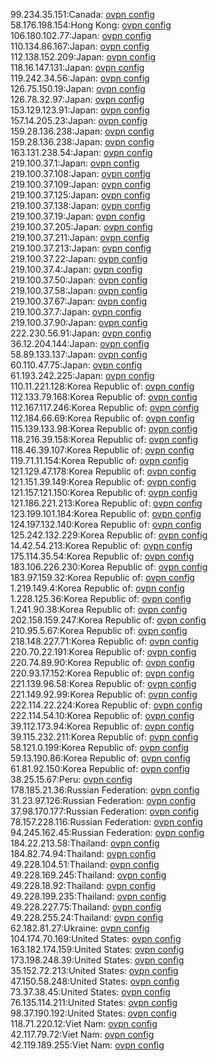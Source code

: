 99.234.35.151:Canada: [ovpn config](vpn/99_234_35_151.ovpn)  
58.176.198.154:Hong Kong: [ovpn config](vpn/58_176_198_154.ovpn)  
106.180.102.77:Japan: [ovpn config](vpn/106_180_102_77.ovpn)  
110.134.86.167:Japan: [ovpn config](vpn/110_134_86_167.ovpn)  
112.138.152.209:Japan: [ovpn config](vpn/112_138_152_209.ovpn)  
118.16.147.131:Japan: [ovpn config](vpn/118_16_147_131.ovpn)  
119.242.34.56:Japan: [ovpn config](vpn/119_242_34_56.ovpn)  
126.75.150.19:Japan: [ovpn config](vpn/126_75_150_19.ovpn)  
126.78.32.97:Japan: [ovpn config](vpn/126_78_32_97.ovpn)  
153.129.123.91:Japan: [ovpn config](vpn/153_129_123_91.ovpn)  
157.14.205.23:Japan: [ovpn config](vpn/157_14_205_23.ovpn)  
159.28.136.238:Japan: [ovpn config](vpn/159_28_136_238.ovpn)  
159.28.136.238:Japan: [ovpn config](vpn/159_28_136_238.ovpn)  
163.131.238.54:Japan: [ovpn config](vpn/163_131_238_54.ovpn)  
219.100.37.1:Japan: [ovpn config](vpn/219_100_37_1.ovpn)  
219.100.37.108:Japan: [ovpn config](vpn/219_100_37_108.ovpn)  
219.100.37.109:Japan: [ovpn config](vpn/219_100_37_109.ovpn)  
219.100.37.125:Japan: [ovpn config](vpn/219_100_37_125.ovpn)  
219.100.37.138:Japan: [ovpn config](vpn/219_100_37_138.ovpn)  
219.100.37.19:Japan: [ovpn config](vpn/219_100_37_19.ovpn)  
219.100.37.205:Japan: [ovpn config](vpn/219_100_37_205.ovpn)  
219.100.37.211:Japan: [ovpn config](vpn/219_100_37_211.ovpn)  
219.100.37.213:Japan: [ovpn config](vpn/219_100_37_213.ovpn)  
219.100.37.22:Japan: [ovpn config](vpn/219_100_37_22.ovpn)  
219.100.37.4:Japan: [ovpn config](vpn/219_100_37_4.ovpn)  
219.100.37.50:Japan: [ovpn config](vpn/219_100_37_50.ovpn)  
219.100.37.58:Japan: [ovpn config](vpn/219_100_37_58.ovpn)  
219.100.37.67:Japan: [ovpn config](vpn/219_100_37_67.ovpn)  
219.100.37.7:Japan: [ovpn config](vpn/219_100_37_7.ovpn)  
219.100.37.90:Japan: [ovpn config](vpn/219_100_37_90.ovpn)  
222.230.56.91:Japan: [ovpn config](vpn/222_230_56_91.ovpn)  
36.12.204.144:Japan: [ovpn config](vpn/36_12_204_144.ovpn)  
58.89.133.137:Japan: [ovpn config](vpn/58_89_133_137.ovpn)  
60.110.47.75:Japan: [ovpn config](vpn/60_110_47_75.ovpn)  
61.193.242.225:Japan: [ovpn config](vpn/61_193_242_225.ovpn)  
110.11.221.128:Korea Republic of: [ovpn config](vpn/110_11_221_128.ovpn)  
112.133.79.168:Korea Republic of: [ovpn config](vpn/112_133_79_168.ovpn)  
112.167.117.246:Korea Republic of: [ovpn config](vpn/112_167_117_246.ovpn)  
112.184.66.69:Korea Republic of: [ovpn config](vpn/112_184_66_69.ovpn)  
115.139.133.98:Korea Republic of: [ovpn config](vpn/115_139_133_98.ovpn)  
118.216.39.158:Korea Republic of: [ovpn config](vpn/118_216_39_158.ovpn)  
118.46.39.107:Korea Republic of: [ovpn config](vpn/118_46_39_107.ovpn)  
119.71.11.154:Korea Republic of: [ovpn config](vpn/119_71_11_154.ovpn)  
121.129.47.178:Korea Republic of: [ovpn config](vpn/121_129_47_178.ovpn)  
121.151.39.149:Korea Republic of: [ovpn config](vpn/121_151_39_149.ovpn)  
121.157.121.150:Korea Republic of: [ovpn config](vpn/121_157_121_150.ovpn)  
121.186.221.213:Korea Republic of: [ovpn config](vpn/121_186_221_213.ovpn)  
123.199.101.184:Korea Republic of: [ovpn config](vpn/123_199_101_184.ovpn)  
124.197.132.140:Korea Republic of: [ovpn config](vpn/124_197_132_140.ovpn)  
125.242.132.229:Korea Republic of: [ovpn config](vpn/125_242_132_229.ovpn)  
14.42.54.213:Korea Republic of: [ovpn config](vpn/14_42_54_213.ovpn)  
175.114.35.54:Korea Republic of: [ovpn config](vpn/175_114_35_54.ovpn)  
183.106.226.230:Korea Republic of: [ovpn config](vpn/183_106_226_230.ovpn)  
183.97.159.32:Korea Republic of: [ovpn config](vpn/183_97_159_32.ovpn)  
1.219.149.4:Korea Republic of: [ovpn config](vpn/1_219_149_4.ovpn)  
1.228.125.36:Korea Republic of: [ovpn config](vpn/1_228_125_36.ovpn)  
1.241.90.38:Korea Republic of: [ovpn config](vpn/1_241_90_38.ovpn)  
202.158.159.247:Korea Republic of: [ovpn config](vpn/202_158_159_247.ovpn)  
210.95.5.67:Korea Republic of: [ovpn config](vpn/210_95_5_67.ovpn)  
218.148.227.71:Korea Republic of: [ovpn config](vpn/218_148_227_71.ovpn)  
220.70.22.191:Korea Republic of: [ovpn config](vpn/220_70_22_191.ovpn)  
220.74.89.90:Korea Republic of: [ovpn config](vpn/220_74_89_90.ovpn)  
220.93.17.152:Korea Republic of: [ovpn config](vpn/220_93_17_152.ovpn)  
221.139.96.58:Korea Republic of: [ovpn config](vpn/221_139_96_58.ovpn)  
221.149.92.99:Korea Republic of: [ovpn config](vpn/221_149_92_99.ovpn)  
222.114.22.224:Korea Republic of: [ovpn config](vpn/222_114_22_224.ovpn)  
222.114.54.10:Korea Republic of: [ovpn config](vpn/222_114_54_10.ovpn)  
39.112.173.94:Korea Republic of: [ovpn config](vpn/39_112_173_94.ovpn)  
39.115.232.211:Korea Republic of: [ovpn config](vpn/39_115_232_211.ovpn)  
58.121.0.199:Korea Republic of: [ovpn config](vpn/58_121_0_199.ovpn)  
59.13.190.86:Korea Republic of: [ovpn config](vpn/59_13_190_86.ovpn)  
61.81.92.150:Korea Republic of: [ovpn config](vpn/61_81_92_150.ovpn)  
38.25.15.67:Peru: [ovpn config](vpn/38_25_15_67.ovpn)  
178.185.21.36:Russian Federation: [ovpn config](vpn/178_185_21_36.ovpn)  
31.23.97.126:Russian Federation: [ovpn config](vpn/31_23_97_126.ovpn)  
37.98.170.177:Russian Federation: [ovpn config](vpn/37_98_170_177.ovpn)  
78.157.228.116:Russian Federation: [ovpn config](vpn/78_157_228_116.ovpn)  
94.245.162.45:Russian Federation: [ovpn config](vpn/94_245_162_45.ovpn)  
184.22.213.58:Thailand: [ovpn config](vpn/184_22_213_58.ovpn)  
184.82.74.94:Thailand: [ovpn config](vpn/184_82_74_94.ovpn)  
49.228.104.51:Thailand: [ovpn config](vpn/49_228_104_51.ovpn)  
49.228.169.245:Thailand: [ovpn config](vpn/49_228_169_245.ovpn)  
49.228.18.92:Thailand: [ovpn config](vpn/49_228_18_92.ovpn)  
49.228.199.235:Thailand: [ovpn config](vpn/49_228_199_235.ovpn)  
49.228.227.75:Thailand: [ovpn config](vpn/49_228_227_75.ovpn)  
49.228.255.24:Thailand: [ovpn config](vpn/49_228_255_24.ovpn)  
62.182.81.27:Ukraine: [ovpn config](vpn/62_182_81_27.ovpn)  
104.174.70.169:United States: [ovpn config](vpn/104_174_70_169.ovpn)  
163.182.174.159:United States: [ovpn config](vpn/163_182_174_159.ovpn)  
173.198.248.39:United States: [ovpn config](vpn/173_198_248_39.ovpn)  
35.152.72.213:United States: [ovpn config](vpn/35_152_72_213.ovpn)  
47.150.58.248:United States: [ovpn config](vpn/47_150_58_248.ovpn)  
73.37.38.45:United States: [ovpn config](vpn/73_37_38_45.ovpn)  
76.135.114.211:United States: [ovpn config](vpn/76_135_114_211.ovpn)  
98.37.190.192:United States: [ovpn config](vpn/98_37_190_192.ovpn)  
118.71.220.12:Viet Nam: [ovpn config](vpn/118_71_220_12.ovpn)  
42.117.79.72:Viet Nam: [ovpn config](vpn/42_117_79_72.ovpn)  
42.119.189.255:Viet Nam: [ovpn config](vpn/42_119_189_255.ovpn)  
